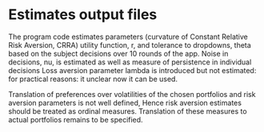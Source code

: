 # Estimates output files
The program code estimates parameters (curvature of Constant Relative Risk Aversion, CRRA) utility function, r, 
and tolerance to dropdowns, theta based on the subject decisions over 10 rounds of the app.
Noise in decisions, nu, is estimated as well as measure of persistence in individual decisions
Loss aversion parameter lambda is introduced but not estimated: for practical reasons: it unclear now it can be used.

Translation of preferences over volatilities of the chosen portfolios and risk aversion parameters is not well defined,
Hence risk aversion estimates should be treated as ordinal measures. Translation of these measures to actual portfolios 
remains to be specified.
